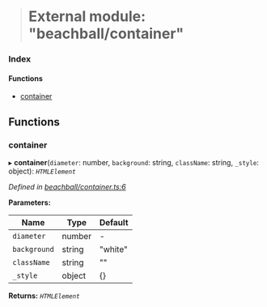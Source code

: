 > # External module: "beachball/container"

### Index

#### Functions

* [container](_beachball_container_.md#container)

## Functions

###  container

▸ **container**(`diameter`: number, `background`: string, `className`: string, `_style`: object): *`HTMLElement`*

*Defined in [beachball/container.ts:6](https://github.com/polkadot-js/ui/blob/95939be/packages/ui-identicon/src/beachball/container.ts#L6)*

**Parameters:**

Name | Type | Default |
------ | ------ | ------ |
`diameter` | number | - |
`background` | string | "white" |
`className` | string | "" |
`_style` | object |  {} |

**Returns:** *`HTMLElement`*